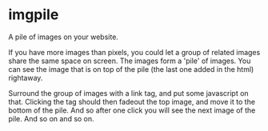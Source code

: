 # imgpile
A pile of images on your website.

If you have more images than pixels, you could let a group of related images share the same space on screen. The images form a 'pile' of images. You can see the image that is on top of the pile (the last one added in the html) rightaway. 

Surround the group of images with a link tag, and put some javascript on that.
Clicking the tag should then fadeout the top image, and move it to the bottom of the pile. And so after one click you will see the next image of the pile. And so on and so on.

